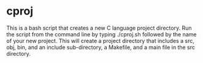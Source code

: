 # cproj
This is a bash script that creates a new C language project directory.
Run the script from the command line by typing ./cproj.sh followed by 
the name of your new project.  This will create a project directory
that includes a src, obj, bin, and an include sub-directory, a Makefile,
and a main file in the src directory. 
